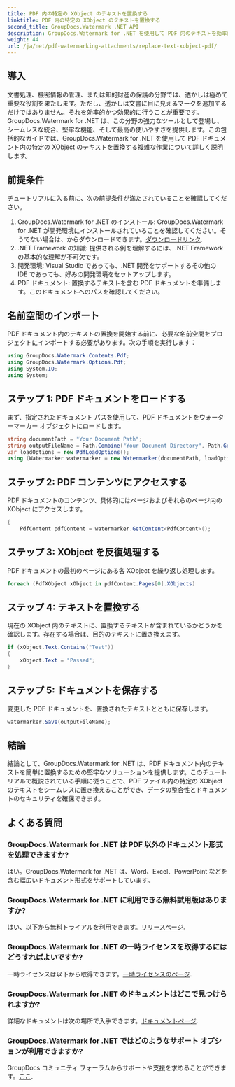```yaml
---
title: PDF 内の特定の XObject のテキストを置換する
linktitle: PDF 内の特定の XObject のテキストを置換する
second_title: GroupDocs.Watermark .NET API
description: GroupDocs.Watermark for .NET を使用して PDF 内のテキストを効率的に置換します。透かしを .NET アプリケーションにシームレスに統合します。
weight: 44
url: /ja/net/pdf-watermarking-attachments/replace-text-xobject-pdf/
---
```

## 導入
文書処理、機密情報の管理、または知的財産の保護の分野では、透かしは極めて重要な役割を果たします。ただし、透かしは文書に目に見えるマークを追加するだけではありません。それを効率的かつ効果的に行うことが重要です。 GroupDocs.Watermark for .NET は、この分野の強力なツールとして登場し、シームレスな統合、堅牢な機能、そして最高の使いやすさを提供します。この包括的なガイドでは、GroupDocs.Watermark for .NET を使用して PDF ドキュメント内の特定の XObject のテキストを置換する複雑な作業について詳しく説明します。
## 前提条件
チュートリアルに入る前に、次の前提条件が満たされていることを確認してください。
1.  GroupDocs.Watermark for .NET のインストール: GroupDocs.Watermark for .NET が開発環境にインストールされていることを確認してください。そうでない場合は、からダウンロードできます。[ダウンロードリンク](https://releases.groupdocs.com/Watermark/net/).
2. .NET Framework の知識: 提供される例を理解するには、.NET Framework の基本的な理解が不可欠です。
3. 開発環境: Visual Studio であっても、.NET 開発をサポートするその他の IDE であっても、好みの開発環境をセットアップします。
4. PDF ドキュメント: 置換するテキストを含む PDF ドキュメントを準備します。このドキュメントへのパスを確認してください。

## 名前空間のインポート
PDF ドキュメント内のテキストの置換を開始する前に、必要な名前空間をプロジェクトにインポートする必要があります。次の手順を実行します：

```csharp
using GroupDocs.Watermark.Contents.Pdf;
using GroupDocs.Watermark.Options.Pdf;
using System.IO;
using System;
```
## ステップ 1: PDF ドキュメントをロードする
まず、指定されたドキュメント パスを使用して、PDF ドキュメントをウォーターマーカー オブジェクトにロードします。
```csharp
string documentPath = "Your Document Path";
string outputFileName = Path.Combine("Your Document Directory", Path.GetFileName(documentPath));
var loadOptions = new PdfLoadOptions();
using (Watermarker watermarker = new Watermarker(documentPath, loadOptions))
```
## ステップ 2: PDF コンテンツにアクセスする
PDF ドキュメントのコンテンツ、具体的にはページおよびそれらのページ内の XObject にアクセスします。
```csharp
{
    PdfContent pdfContent = watermarker.GetContent<PdfContent>();
```
## ステップ 3: XObject を反復処理する
PDF ドキュメントの最初のページにある各 XObject を繰り返し処理します。
```csharp
foreach (PdfXObject xObject in pdfContent.Pages[0].XObjects)
```
## ステップ 4: テキストを置換する
現在の XObject 内のテキストに、置換するテキストが含まれているかどうかを確認します。存在する場合は、目的のテキストに置き換えます。
```csharp
if (xObject.Text.Contains("Test"))
{
    xObject.Text = "Passed";
}
```
## ステップ 5: ドキュメントを保存する
変更した PDF ドキュメントを、置換されたテキストとともに保存します。
```csharp
watermarker.Save(outputFileName);
```

## 結論
結論として、GroupDocs.Watermark for .NET は、PDF ドキュメント内のテキストを簡単に置換するための堅牢なソリューションを提供します。このチュートリアルで概説されている手順に従うことで、PDF ファイル内の特定の XObject のテキストをシームレスに置き換えることができ、データの整合性とドキュメントのセキュリティを確保できます。
## よくある質問
### GroupDocs.Watermark for .NET は PDF 以外のドキュメント形式を処理できますか?
はい。GroupDocs.Watermark for .NET は、Word、Excel、PowerPoint などを含む幅広いドキュメント形式をサポートしています。
### GroupDocs.Watermark for .NET に利用できる無料試用版はありますか?
はい、以下から無料トライアルを利用できます。[リリースページ](https://releases.groupdocs.com/).
### GroupDocs.Watermark for .NET の一時ライセンスを取得するにはどうすればよいですか?
一時ライセンスは以下から取得できます。[一時ライセンスのページ](https://purchase.groupdocs.com/temporary-license/).
### GroupDocs.Watermark for .NET のドキュメントはどこで見つけられますか?
詳細なドキュメントは次の場所で入手できます。[ドキュメントページ](https://tutorials.groupdocs.com/Watermark/net/).
### GroupDocs.Watermark for .NET ではどのようなサポート オプションが利用できますか?
 GroupDocs コミュニティ フォーラムからサポートや支援を求めることができます。[ここ](https://forum.groupdocs.com/c/watermark/19).